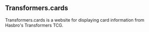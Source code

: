 ## Transformers.cards ##

Transformers.cards is a website for displaying card information from Hasbro's Transformers TCG.

